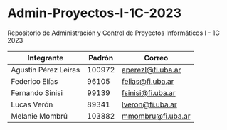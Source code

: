# Admin-Proyectos-I-1C-2023
Repositorio de Administración y Control de Proyectos Informáticos I - 1C 2023


| Integrante              | Padrón  | Correo                    | 
| ---                     |  ---    | ---                       | 
| Agustín Pérez Leiras     |  100972 |   aperezl@fi.uba.ar  |   
| Federico Elías     | 96105 |   felias@fi.uba.ar   |   
| Fernando Sinisi     | 99139 | fsinisi@fi.uba.ar     | 
| Lucas Verón     | 89341| lveron@fi.uba.ar    |
| Melanie Mombrú       | 103882 |    mmombru@fi.uba.ar     | 

